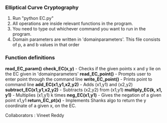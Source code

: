 ### Elliptical Curve Cryptography


1. Run "python EC.py"
2. All operations are inside relevant functions in the program. 
3. You need to type out whichever command you want to run in the program. 
4. Domain parameters are written in 'domainparameters'. This file consists of p, a and b values in that order
### Function definitions
 **read_EC_param()** 
 **check_EC(x,y)** - Checks if the given points x and y lie on the EC given in 'domainparameters'
 **read_EC_point()** - Prompts user to enter point through the command line
 **write_EC_point()** - Prints point to command line
 **add_EC(x1,y1,x2,y2)** - Adds (x1,y1) and (x2,y2)
 **subtract_EC(x1,y1,x2,y2)** - Subtracts (x2,y2) from (x1,y1)
 **multiply_EC(k, x1, y1)** - Multiplies (x1,y1) k times
 **neg_EC(x1,y1)** - Gives the negation of a given point x1,y1
 **return_EC_pt(x)** - Implements Shanks algo to return the y coordinate of a given x, on the EC.

Collaborators : Vineet Reddy
